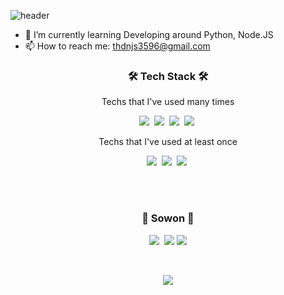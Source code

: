 ![header](https://capsule-render.vercel.app/api?type=Waving&color=auto&height=250&section=header&text=최소원&fontSize=50&animation=fadeIn&fontAlignY=38&desc=Backend-developer&&fontColor=black)
  

- 🌱 I’m currently learning Developing around Python, Node.JS
- 📫 How to reach me: thdnjs3596@gmail.com

<h3 align="center">🛠 Tech Stack 🛠</h3> 

<p align="center"> Techs that I've used many times </p>

<p align="center">  
  <img src="https://img.shields.io/badge/Python-3766AB?style=for-the-badge&logo=Python&logoColor=white"/></a>&nbsp 
  <img src="https://img.shields.io/badge/javascript%20-%23323330.svg?style=for-the-badge&logo=javascript&logoColor=%23F7DF1E"/></a>&nbsp
  <img src="https://img.shields.io/badge/Mysql-E6B91E?style=for-the-badge&logo=MySql&logoColor=white"/></a>&nbsp 
  <img src="https://img.shields.io/badge/aws-333664?style=for-the-badge&logo=amazon-aws&logoColor=white"/></a>&nbsp 
</p>

<p align="center"> Techs that I've used at least once </p>

<p align="center">
  <img src="https://img.shields.io/badge/Django-092E20?style=flat-square&logo=Django&logoColor=white"/></a>&nbsp 
  <img src="https://img.shields.io/badge/SpringBoot-6DB33F?style=flat-square&logo=Spring&logoColor=white"/></a>&nbsp 
  <img src="https://img.shields.io/badge/Unity-57b9d3?style=flat-square&logo=Spring&logoColor=white"/></a>&nbsp 
</p>


<br><br>
<h3 align="center"> 🍒 Sowon 🍒 </h3>
<p align="center">
  <a href="https://imawish.tistory.com/"><img src="https://img.shields.io/badge/Tech%20Blog-11B48A?style=flat-square&logo=Vimeo&logoColor=white&link=https://velog.io/@woo0_hooo"/></a>&nbsp
  <a href="mailto:thdnjs3596@gmail.com"><img src="https://img.shields.io/badge/Gmail-d14836?style=flat-square&logo=Gmail&logoColor=white&link=thdnjs3596@gmail.com"/></a>
  <a href="https://www.instagram.com/1am_wish/"><img src="https://img.shields.io/badge/instagram%20-%23E4405F.svg?&style=flat-square&logo=Instagram&logoColor=white&link=https://www.instagram.com/1am_wish/"/>
</p>
<br>

<p align="center">
  <a href="https://hits.seeyoufarm.com"><img src="https://hits.seeyoufarm.com/api/count/incr/badge.svg?url=https%3A%2F%2Fgithub.com%2Fssowon%2Fhit-counter&count_bg=%2379C83D&title_bg=%23555555&icon=&icon_color=%23E7E7E7&title=hits&edge_flat=false"/></a>
</p>

